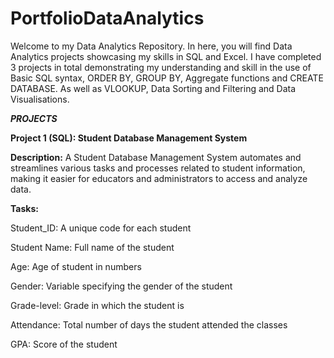 # PortfolioDataAnalytics
Welcome to my Data Analytics Repository. In here, you will find Data Analytics projects showcasing my skills in SQL and Excel. I have completed 3 projects in total demonstrating my understanding and skill in the use of Basic SQL syntax, ORDER BY, GROUP BY, Aggregate functions and CREATE DATABASE. As well as VLOOKUP, Data Sorting and Filtering and Data Visualisations. 

**_PROJECTS_**

**Project 1 (SQL): Student Database Management System**

**Description:** A Student Database Management System automates and streamlines various tasks and processes related to student information, making it easier for educators and administrators to access and analyze data.

**Tasks:** 

Student_ID: A unique code for each student
  
  Student Name: Full name of the student
  
  Age: Age of student in numbers
  
  Gender: Variable specifying the gender of the student
  
  Grade-level: Grade in which the student is
  
  Attendance: Total number of days the student attended the classes
  
  GPA: Score of the student
